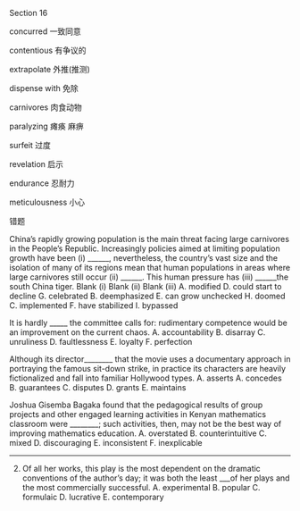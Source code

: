 Section 16

concurred	一致同意

contentious	有争议的

extrapolate	外推(推测)

dispense with	免除

carnivores	肉食动物

paralyzing	瘫痪 麻痹

surfeit	过度

revelation 	启示

endurance	忍耐力

meticulousness	小心





错题

China’s rapidly growing population is the main threat facing large carnivores in the People’s Republic. Increasingly policies aimed at limiting population growth have been (i) ______, nevertheless, the country’s vast size and the isolation of many of its regions mean that human populations in areas where large carnivores still occur (ii) ______. This human pressure has
(iii) ______the south China tiger.
Blank (i) Blank (ii) Blank (iii)
A. modified D. could start to decline G. celebrated
B. deemphasized E. can grow unchecked H. doomed
C. implemented F. have stabilized I. bypassed



It is hardly _____ the committee calls for: rudimentary competence would be an improvement on the current chaos.
A. accountability
B. disarray
C. unruliness
D. faultlessness
E. loyalty
F. perfection

Although its director________ that the movie uses a documentary approach in portraying the famous sit-down strike, in practice its characters are heavily fictionalized and fall into
familiar Hollywood types.
A. asserts
A. concedes
B. guarantees
C. disputes
D. grants
E. maintains

Joshua Gisemba Bagaka found that the pedagogical results of group projects and other engaged learning activities in Kenyan mathematics classroom were ________; such activities, then, may not be the best way of improving mathematics education.
A. overstated
B. counterintuitive
C. mixed
D. discouraging
E. inconsistent
F. inexplicable

-----

2. Of all her works, this play is the most dependent on the dramatic conventions of the author’s day; it was both the least ___of her plays and the most commercially successful.
A. experimental
B. popular
C. formulaic
D. lucrative
E. contemporary